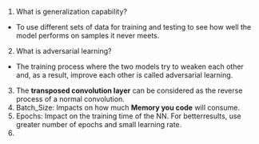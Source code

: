 1. What is generalization capability?
- To use different sets of data for training and testing to see how well the model performs on samples it never meets.
2. What is adversarial learning?
- The training process where the two models try to weaken each other and, as a result, improve each other is called adversarial learning.
3. The **transposed convolution layer** can be considered as the reverse process of a normal convolution.
4. Batch_Size: Impacts on how much **Memory you code** will consume.
5. Epochs: Impact on the training time of the NN. For betterresults, use greater number of epochs and small learning rate.
6.
